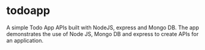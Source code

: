 # todoapp
A simple Todo App APIs built with NodeJS, express and Mongo DB. 
The app demonstrates the use of Node JS, Mongo DB and express to create APIs for an application. 
